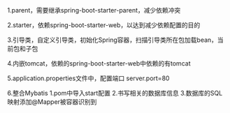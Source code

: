 1.parent，需要继承spring-boot-starter-parent，减少依赖冲突

2.starter，依赖spring-boot-starter-web，以达到减少依赖配置的目的

3.引导类，自定义引导类，初始化Spring容器，扫描引导类所在包加载bean，当前包和子包

4.内嵌tomcat，依赖的spring-boot-starter-web中依赖的有tomcat

5.application.properties文件中，配置端口 
server.port=80

6.整合Mybatis
1.pom中导入start配置
2.书写相关的数据库信息
3.数据库的SQL映射添加@Mapper被容器识别到






